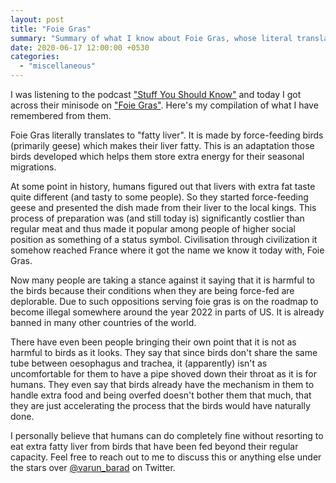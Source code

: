 ```yaml
---
layout: post
title: "Foie Gras"
summary: "Summary of what I know about Foie Gras, whose literal translation from French is Fatty Liver"
date: 2020-06-17 12:00:00 +0530
categories:
  - "miscellaneous"
---
```


I was listening to the podcast ["Stuff You Should Know"](https://www.iheart.com/podcast/105-stuff-you-should-know-26940277/) and today I got across their minisode on ["Foie Gras"](https://www.iheart.com/podcast/105-stuff-you-should-know-26940277/episode/short-stuff-foie-gras-63697112/). Here's my compilation of what I have remembered from them.

Foie Gras literally translates to "fatty liver". It is made by force-feeding birds (primarily geese) which makes their liver fatty. This is an adaptation those birds developed which helps them store extra energy for their seasonal migrations.

At some point in history, humans figured out that livers with extra fat taste quite different (and tasty to some people). So they started force-feeding geese and presented the dish made from their liver to the local kings. This process of preparation was (and still today is) significantly costlier than regular meat and thus made it popular among people of higher social position as something of a status symbol. Civilisation through civilization it somehow reached France where it got the name we know it today with, Foie Gras.

Now many people are taking a stance against it saying that it is harmful to the birds because their conditions when they are being force-fed are deplorable. Due to such oppositions serving foie gras is on the roadmap to become illegal somewhere around the year 2022 in parts of US. It is already banned in many other countries of the world.

There have even been people bringing their own point that it is not as harmful to birds as it looks. They say that since birds don't share the same tube between oesophagus and trachea, it (apparently) isn't as uncomfortable for them to have a pipe shoved down their throat as it is for humans. They even say that birds already have the mechanism in them to handle extra food and being overfed doesn't bother them that much, that they are just accelerating the process that the birds would have naturally done.

I personally believe that humans can do completely fine without resorting to eat extra fatty liver from birds that have been fed beyond their regular capacity. Feel free to reach out to me to discuss this or anything else under the stars over [@varun_barad](https://twitter.com/varun_barad) on Twitter.
